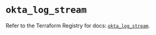 # `okta_log_stream`

Refer to the Terraform Registry for docs: [`okta_log_stream`](https://registry.terraform.io/providers/okta/okta/4.12.0/docs/resources/log_stream).
